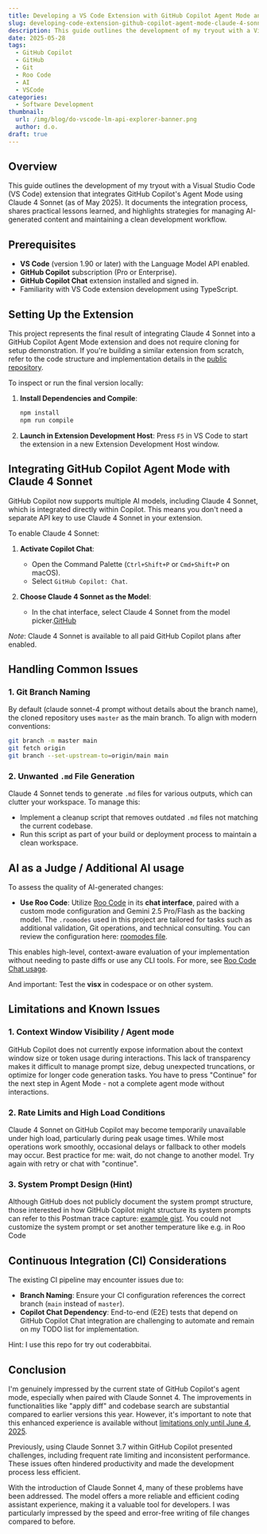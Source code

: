 ```yaml
---
title: Developing a VS Code Extension with GitHub Copilot Agent Mode and Claude 4 Sonnet (May 2025)
slug: developing-code-extension-github-copilot-agent-mode-claude-4-sonnet-2025
description: This guide outlines the development of my tryout with a Visual Studio Code extension leveraging GitHub Copilot’s Agent Mode and Claude 4 Sonnet (May 2025). It covers the integration process, common challenges like branch naming and managing AI-generated files, and practical advice on handling large diffs. Additionally, it details how I use Roo Code’s chat interface with a custom judge role to validate AI-generated code changes. The guide also notes current limitations around context window visibility in Copilot and shares considerations for maintaining a stable CI pipeline.
date: 2025-05-28
tags:
  - GitHub Copilot
  - GitHub
  - Git
  - Roo Code
  - AI
  - VSCode
categories:
  - Software Development
thumbnail:
  url: /img/blog/do-vscode-lm-api-explorer-banner.png
  author: d.o.
draft: true
---
```


## Overview

This guide outlines the development of my tryout with a Visual Studio Code (VS Code) extension that integrates GitHub Copilot's Agent Mode using Claude 4 Sonnet (as of May 2025). It documents the integration process, shares practical lessons learned, and highlights strategies for managing AI-generated content and maintaining a clean development workflow.

## Prerequisites

* **VS Code** (version 1.90 or later) with the Language Model API enabled.
* **GitHub Copilot** subscription (Pro or Enterprise).
* **GitHub Copilot Chat** extension installed and signed in.
* Familiarity with VS Code extension development using TypeScript.

## Setting Up the Extension

This project represents the final result of integrating Claude 4 Sonnet into a GitHub Copilot Agent Mode extension and does not require cloning for setup demonstration. If you're building a similar extension from scratch, refer to the code structure and implementation details in the [public repository](https://github.com/d-oit/do-vscode-lm-api-explorer).

To inspect or run the final version locally:

1. **Install Dependencies and Compile**:

   ```bash
   npm install
   npm run compile
   ```

2. **Launch in Extension Development Host**:
   Press `F5` in VS Code to start the extension in a new Extension Development Host window.

## Integrating GitHub Copilot Agent Mode with Claude 4 Sonnet

GitHub Copilot now supports multiple AI models, including Claude 4 Sonnet, which is integrated directly within Copilot. This means you don't need a separate API key to use Claude 4 Sonnet in your extension.

To enable Claude 4 Sonnet:

1. **Activate Copilot Chat**:

   * Open the Command Palette (`Ctrl+Shift+P` or `Cmd+Shift+P` on macOS).
   * Select `GitHub Copilot: Chat`.

2. **Choose Claude 4 Sonnet as the Model**:

   * In the chat interface, select Claude 4 Sonnet from the model picker.[GitHub](https://docs.github.com/en/copilot/using-github-copilot/ai-models/using-claude-in-github-copilot)

*Note*: Claude 4 Sonnet is available to all paid GitHub Copilot plans after enabled.

## Handling Common Issues

### 1. Git Branch Naming

By default (claude sonnet-4 prompt without details about the branch name), the cloned repository uses `master` as the main branch. To align with modern conventions:

```bash
git branch -m master main
git fetch origin
git branch --set-upstream-to=origin/main main
```

### 2. Unwanted `.md` File Generation

Claude 4 Sonnet tends to generate `.md` files for various outputs, which can clutter your workspace. To manage this:

* Implement a cleanup script that removes outdated `.md` files not matching the current codebase.
* Run this script as part of your build or deployment process to maintain a clean workspace.

## AI as a Judge / Additional AI usage

To assess the quality of AI-generated changes:

* **Use Roo Code**: Utilize [Roo Code](https://docs.roocode.com/features/custom-modes) in its **chat interface**, paired with a custom mode configuration and Gemini 2.5 Pro/Flash as the backing model. The `.roomodes` used in this project are tailored for tasks such as additional validation, Git operations, and technical consulting. You can review the configuration here: [roomodes file](https://github.com/d-oit/do-vscode-lm-api-explorer/blob/main/.roomodes).

This enables high-level, context-aware evaluation of your implementation without needing to paste diffs or use any CLI tools. For more, see [Roo Code Chat usage](https://docs.roocode.com/basic-usage/the-chat-interface).

And important: Test the **visx** in codespace or on other system.

## Limitations and Known Issues

### 1. Context Window Visibility / Agent mode

GitHub Copilot does not currently expose information about the context window size or token usage during interactions. This lack of transparency makes it difficult to manage prompt size, debug unexpected truncations, or optimize for longer code generation tasks. You have to press "Continue" for the next step in Agent Mode - not a complete agent mode without interactions.

### 2. Rate Limits and High Load Conditions

Claude 4 Sonnet on GitHub Copilot may become temporarily unavailable under high load, particularly during peak usage times. While most operations work smoothly, occasional delays or fallback to other models may occur. Best practice for me: wait, do not change to another model. Try again with retry or chat with "continue".

### 3. System Prompt Design (Hint)

Although GitHub does not publicly document the system prompt structure, those interested in how GitHub Copilot might structure its system prompts can refer to this Postman trace capture: [example gist](https://gist.github.com/d-oit/231f6f949cad9ea8d1804ee047581ca6). You could not customize the system prompt or set another temperature like e.g. in Roo Code

## Continuous Integration (CI) Considerations

The existing CI pipeline may encounter issues due to:

* **Branch Naming**: Ensure your CI configuration references the correct branch (`main` instead of `master`).
* **Copilot Chat Dependency**: End-to-end (E2E) tests that depend on GitHub Copilot Chat integration are challenging to automate and remain on my TODO list for implementation.

Hint: I use this repo for try out coderabbitai.

## Conclusion

I'm genuinely impressed by the current state of GitHub Copilot's agent mode, especially when paired with Claude Sonnet 4. The improvements in functionalities like "apply diff" and codebase search are substantial compared to earlier versions this year. However, it's important to note that this enhanced experience is available without [limitations only until June 4, 2025](https://docs.github.com/en/copilot/managing-copilot/monitoring-usage-and-entitlements/about-premium-requests#premium-requests).

Previously, using Claude Sonnet 3.7 within GitHub Copilot presented challenges, including frequent rate limiting and inconsistent performance. These issues often hindered productivity and made the development process less efficient.

With the introduction of Claude Sonnet 4, many of these problems have been addressed. The model offers a more reliable and efficient coding assistant experience, making it a valuable tool for developers.
I was particularly impressed by the speed and error-free writing of file changes compared to before.
